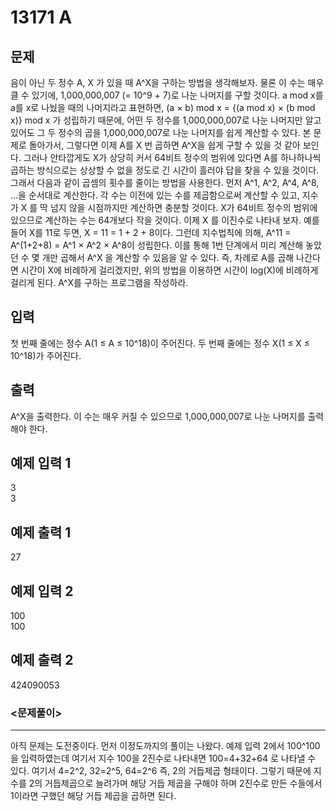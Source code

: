 # 13171 A

## 문제
음이 아닌 두 정수 A, X 가 있을 때 A^X을 구하는 방법을 생각해보자. 물론 이 수는 매우 클 수 있기에, 1,000,000,007 (= 10^9 + 7)로 나눈 나머지를 구할 것이다. a mod x를 a를 x로 나눴을 때의 나머지라고 표현하면,
(a × b) mod x = {(a mod x) × (b mod x)} mod x
가 성립하기 때문에, 어떤 두 정수를 1,000,000,007로 나눈 나머지만 알고 있어도 그 두 정수의 곱을 1,000,000,007로 나눈 나머지를 쉽게 계산할 수 있다.
본 문제로 돌아가서, 그렇다면 이제 A를 X 번 곱하면 A^X을 쉽게 구할 수 있을 것 같아 보인다. 그러나 안타깝게도 X가 상당히 커서 64비트 정수의 범위에 있다면 A를 하나하나씩 곱하는 방식으로는 상상할 수 없을 정도로 긴 시간이 흘러야 답을 찾을 수 있을 것이다. 그래서 다음과 같이 곱셈의 횟수를 줄이는 방법을 사용한다.
먼저 A^1, A^2, A^4, A^8, ...을 순서대로 계산한다. 각 수는 이전에 있는 수를 제곱함으로써 계산할 수 있고, 지수가 X 를 딱 넘지 않을 시점까지만 계산하면 충분할 것이다. X가 64비트 정수의 범위에 있으므로 계산하는 수는 64개보다 작을 것이다.
이제 X 를 이진수로 나타내 보자. 예를 들어 X를 11로 두면, X = 11 = 1 + 2 + 8이다. 그런데 지수법칙에 의해, A^11 = A^(1+2+8) = A^1 × A^2 × A^8이 성립한다. 이를 통해 1번 단계에서 미리 계산해 놓았던 수 몇 개만 곱해서 A^X 을 계산할 수 있음을 알 수 있다.
즉, 차례로 A를 곱해 나간다면 시간이 X에 비례하게 걸리겠지만, 위의 방법을 이용하면 시간이 log(X)에 비례하게 걸리게 된다. A^X를 구하는 프로그램을 작성하라.

## 입력
첫 번째 줄에는 정수 A(1 ≤ A ≤ 10^18)이 주어진다.
두 번째 줄에는 정수 X(1 ≤ X ≤ 10^18)가 주어진다.

## 출력
A^X을 출력한다. 이 수는 매우 커질 수 있으므로 1,000,000,007로 나눈 나머지를 출력해야 한다.

## 예제 입력 1
3  
3

## 예제 출력 1
27

## 예제 입력 2
100  
100

## 예제 출력 2
424090053

### <문제풀이>
- - -
아직 문제는 도전중이다. 먼저 이정도까지의 풀이는 나왔다.
예제 입력 2에서 100^100을 입력하였는데 여기서 지수 100을 2진수로 나타내면 100=4+32+64 로 나타낼 수 있다.
여기서 4=2^2, 32=2^5, 64=2^6 즉, 2의 거듭제곱 형태이다. 그렇기 때문에 지수를 2의 거듭제곱으로 늘려가며 해당 거듭 제곱을 구해야 하며 2진수로 만든 수들에서 1이라면 구했던 해당 거듭 제곱을 곱하면 된다.
